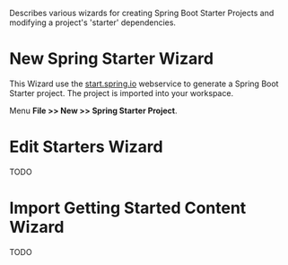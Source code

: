 Describes various wizards for creating Spring Boot Starter Projects and modifying a project's 'starter' dependencies.

# New Spring Starter Wizard

This Wizard use the [start.spring.io](https://start.spring.io) webservice to generate a Spring Boot Starter project. The project is imported into your workspace.

Menu **File >> New >> Spring Starter Project**.



# Edit Starters Wizard

TODO

# Import Getting Started Content Wizard

TODO